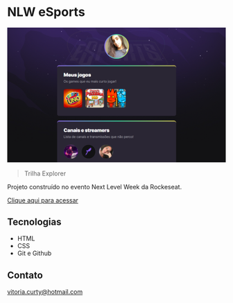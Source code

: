 # NLW eSports

![preview](./.github/preview.png)

> Trilha Explorer 

Projeto construído no evento Next Level Week da Rockeseat.

[Clique aqui para acessar](https://vitoriacurty.github.io/NLW-9/)

## Tecnologias

- HTML
- CSS
- Git e Github

## Contato

vitoria.curty@hotmail.com
